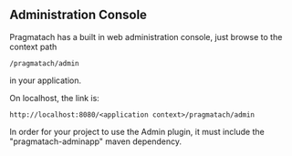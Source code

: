 <a id="administration"></a>
Administration Console
------------------------

Pragmatach has a built in web administration console, just browse to the context path

`/pragmatach/admin`

in your application.

On localhost, the link is:

`http://localhost:8080/<application context>/pragmatach/admin`

In order for your project to use the Admin plugin, it must include the "pragmatach-adminapp" maven dependency.